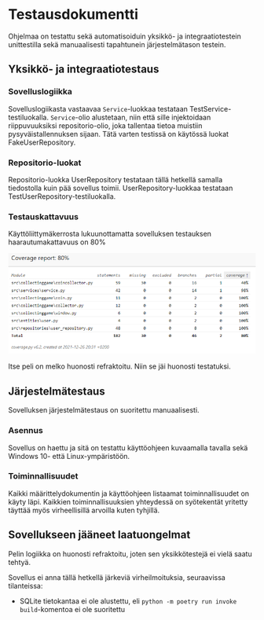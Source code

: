 # Testausdokumentti

Ohjelmaa on testattu sekä automatisoiduin yksikkö- ja integraatiotestein unittestilla sekä manuaalisesti tapahtunein järjestelmätason testein.

## Yksikkö- ja integraatiotestaus

### Sovelluslogiikka

Sovelluslogiikasta vastaavaa `Service`-luokkaa testataan TestService-testiluokalla. `Service`-olio alustetaan, niin että sille injektoidaan riippuvuuksiksi repositorio-olio, joka tallentaa tietoa muistiin pysyväistallennuksen sijaan. Tätä varten testissä on käytössä luokat FakeUserRepository.

### Repositorio-luokat

Repositorio-luokka UserRepository testataan tällä hetkellä samalla tiedostolla kuin pää sovellus toimii. UserRepository-luokkaa testataan TestUserRepository-testiluokalla.

### Testauskattavuus

Käyttöliittymäkerrosta lukuunottamatta sovelluksen testauksen haarautumakattavuus on 80%

![image](kuvat/testaus-kattavuus.PNG)

Itse peli on melko huonosti refraktoitu. Niin se jäi huonosti testatuksi.

## Järjestelmätestaus

Sovelluksen järjestelmätestaus on suoritettu manuaalisesti.

### Asennus

Sovellus on haettu ja sitä on testattu käyttöohjeen kuvaamalla tavalla sekä Windows 10- että Linux-ympäristöön.

### Toiminnallisuudet

Kaikki määrittelydokumentin ja käyttöohjeen listaamat toiminnallisuudet on käyty läpi. Kaikkien toiminnallisuuksien yhteydessä on syötekentät yritetty täyttää myös virheellisillä arvoilla kuten tyhjillä.

## Sovellukseen jääneet laatuongelmat

Pelin logiikka on huonosti refraktoitu, joten sen yksikkötestejä ei vielä saatu tehtyä.

Sovellus ei anna tällä hetkellä järkeviä virheilmoituksia, seuraavissa tilanteissa:

- SQLite tietokantaa ei ole alustettu, eli `python -m poetry run invoke build`-komentoa ei ole suoritettu
